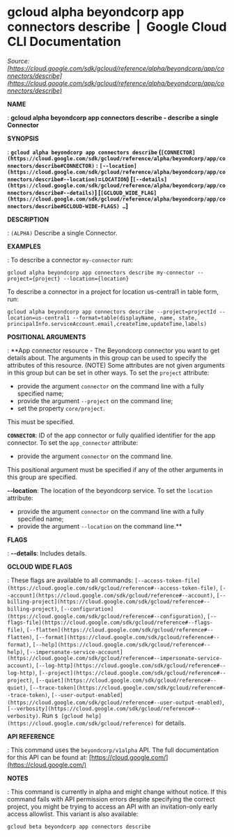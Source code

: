 # gcloud alpha beyondcorp app connectors describe  |  Google Cloud CLI Documentation

*Source: [https://cloud.google.com/sdk/gcloud/reference/alpha/beyondcorp/app/connectors/describe](https://cloud.google.com/sdk/gcloud/reference/alpha/beyondcorp/app/connectors/describe)*

**NAME**

: **gcloud alpha beyondcorp app connectors describe - describe a single Connector**

**SYNOPSIS**

: **`gcloud alpha beyondcorp app connectors describe` (`[CONNECTOR](https://cloud.google.com/sdk/gcloud/reference/alpha/beyondcorp/app/connectors/describe#CONNECTOR)` : `[--location](https://cloud.google.com/sdk/gcloud/reference/alpha/beyondcorp/app/connectors/describe#--location)`=`LOCATION`) [`[--details](https://cloud.google.com/sdk/gcloud/reference/alpha/beyondcorp/app/connectors/describe#--details)`] [`[GCLOUD_WIDE_FLAG](https://cloud.google.com/sdk/gcloud/reference/alpha/beyondcorp/app/connectors/describe#GCLOUD-WIDE-FLAGS) …`]**

**DESCRIPTION**

: `(ALPHA)` Describe a single Connector.

**EXAMPLES**

: To describe a connector ``my-connector`` run:

```
gcloud alpha beyondcorp app connectors describe my-connector --project={project} --location={location}
```

To describe a connector in a project for location us-central1 in table form,
run:

```
gcloud alpha beyondcorp app connectors describe --project=projectId --location=us-central1 --format=table(displayName, name, state, principalInfo.serviceAccount.email,createTime,updateTime,labels)
```

**POSITIONAL ARGUMENTS**

: **App connector resource - The Beyondcorp connector you want to get details about.
The arguments in this group can be used to specify the attributes of this
resource. (NOTE) Some attributes are not given arguments in this group but can
be set in other ways.
To set the `project` attribute:

- provide the argument `connector` on the command line with a fully
specified name;
- provide the argument `--project` on the command line;
- set the property `core/project`.

This must be specified.

**`CONNECTOR`**:
ID of the app connector or fully qualified identifier for the app connector.
To set the `app_connector` attribute:

- provide the argument `connector` on the command line.

This positional argument must be specified if any of the other arguments in this
group are specified.

**--location**:
The location of the beyondcorp service.
To set the `location` attribute:

- provide the argument `connector` on the command line with a fully
specified name;
- provide the argument `--location` on the command line.**

**FLAGS**

: **--details**:
Includes details.

**GCLOUD WIDE FLAGS**

: These flags are available to all commands: `[--access-token-file](https://cloud.google.com/sdk/gcloud/reference#--access-token-file)`,
`[--account](https://cloud.google.com/sdk/gcloud/reference#--account)`, `[--billing-project](https://cloud.google.com/sdk/gcloud/reference#--billing-project)`,
`[--configuration](https://cloud.google.com/sdk/gcloud/reference#--configuration)`,
`[--flags-file](https://cloud.google.com/sdk/gcloud/reference#--flags-file)`,
`[--flatten](https://cloud.google.com/sdk/gcloud/reference#--flatten)`, `[--format](https://cloud.google.com/sdk/gcloud/reference#--format)`, `[--help](https://cloud.google.com/sdk/gcloud/reference#--help)`, `[--impersonate-service-account](https://cloud.google.com/sdk/gcloud/reference#--impersonate-service-account)`,
`[--log-http](https://cloud.google.com/sdk/gcloud/reference#--log-http)`,
`[--project](https://cloud.google.com/sdk/gcloud/reference#--project)`, `[--quiet](https://cloud.google.com/sdk/gcloud/reference#--quiet)`, `[--trace-token](https://cloud.google.com/sdk/gcloud/reference#--trace-token)`, `[--user-output-enabled](https://cloud.google.com/sdk/gcloud/reference#--user-output-enabled)`,
`[--verbosity](https://cloud.google.com/sdk/gcloud/reference#--verbosity)`.
Run `$ [gcloud help](https://cloud.google.com/sdk/gcloud/reference)` for details.

**API REFERENCE**

: This command uses the `beyondcorp/v1alpha` API. The full
documentation for this API can be found at: [https://cloud.google.com/](https://cloud.google.com/)

**NOTES**

: This command is currently in alpha and might change without notice. If this
command fails with API permission errors despite specifying the correct project,
you might be trying to access an API with an invitation-only early access
allowlist. This variant is also available:

```
gcloud beta beyondcorp app connectors describe
```
